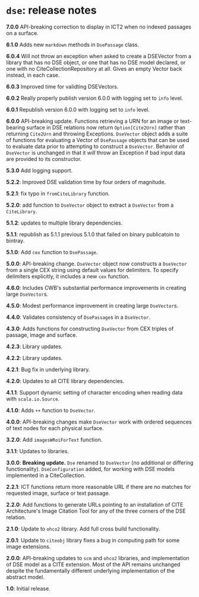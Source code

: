 # `dse`: release notes

**7.0.0** API-breaking correction to display in ICT2 when no indexed passages on a surface.

**6.1.0** Adds new `markdown` methods in `DsePassage` class.

**6.0.4** Will not throw an exception when asked to create a DSEVector from a library that has no DSE object, or one that has no DSE model declared, or one with no CiteCollectionRepository at all. Gives an empty Vector back instead, in each case.

**6.0.3** Improved time for validting DSEVectors.

**6.0.2** Really properly publish version 6.0.0  with logging set to `info` level.

**6.0.1** Republish version 6.0.0 with logging set to `info` level.

**6.0.0** API-breaking update.  Functions retrieving a URN for an image or text-bearing surface in DSE relations now return `Option[Cite2Urn]` rather than returning `Cite2Urn` and throwing Exceptions.  `DseVector` object adds a suite of functions for evaluating a Vector of `DsePassage`  objects that can be used to evaluate data prior to attempting to construct a `DseVector`.  Behavior of `DseVector` is unchanged in that it *will* throw an Exception if bad input data are provided to its constructor.

**5.3.0** Add logging support.

**5.2.2**: Improved DSE validation time by four orders of magnitude.

**5.2.1**: fix typo in `fromCiteLibrary` function.

**5.2.0**:  add function to `DseVector` object to extract a `DseVector` from a `CiteLibrary`.

**5.1.2**: updates to multiple library dependencies.

**5.1.1**: republish as 5.1.1 previous 5.1.0 that failed on binary publicatoin to bintray.


**5.1.0**:  Add `cex` function to `DsePassage`.

**5.0.0**: API-breaking change.  `DseVector` object now constructs a `DseVector` from a single CEX string using default values for delimiters.  To specify delimiters explicitly, it includes a new `cex` function.

**4.6.0**: Includes CWB's substantial performance improvements in creating large `DseVector`s.

**4.5.0**:  Modest performance improvement in creating large `DseVector`s.

**4.4.0**:  Validates consistency of `DsePassage`s in a `DseVector`.


**4.3.0**: Adds functions for constructing `DseVector` from CEX triples of passage, image and surface.

**4.2.3**:  Library updates.

**4.2.2**:  Library updates.

**4.2.1**:  Bug fix in underlying library.


**4.2.0**:  Updates to all CITE library dependencies.


**4.1.1**:   Support dynamic setting of character encoding when reading data with `scala.io.Source`.

**4.1.0**:  Adds `++` function to `DseVector`.

**4.0.0**:  API-breaking changes make `DseVector` work with ordered sequences of text nodes for each physical surface.


**3.2.0**:  Add `imagesWRoiForText` function.


**3.1.1**:   Updates to libraries.


**3.0.0**: **Breaking update.** `Dse` renamed to `DseVector` (no additional or differing functionality). `DseConfiguration` added, for working with DSE models implemented in a CiteCollection.

**2.2.1**: ICT functions return more reasonable URL if there are no matches for requested image, surface or text passage.

**2.2.0**:  Add functions to generate URLs pointing to an installation of CITE Architecture's Image Citation Tool for any of the three corners of the DSE relation.

**2.1.0**:  Update to `ohco2` library.  Add full cross build functionality.

**2.0.1**: Update to `citeobj` library fixes a bug in computing path for some image extensions.

**2.0.0**: API-breaking updates to `scm` and `ohco2` libraries, and implementation of DSE model as a CITE extension.  Most of the API remains unchanged despite the fundamentally different underlying implementation of the abstract model.

**1.0**: Initial release.
